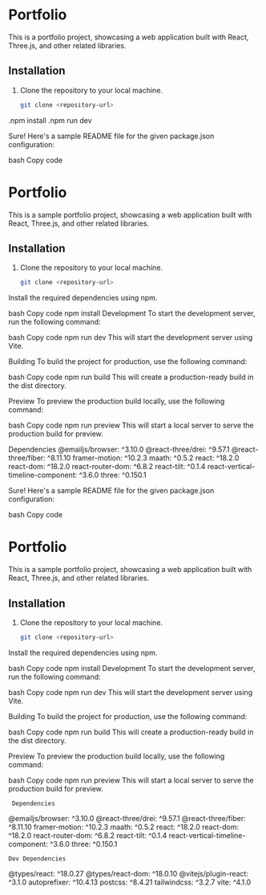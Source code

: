 # Portfolio

This is a  portfolio project, showcasing a web application built with React, Three.js, and other related libraries.

## Installation

1. Clone the repository to your local machine.

   ```bash
   git clone <repository-url>
   
.npm install
.npm run dev


Sure! Here's a sample README file for the given package.json configuration:

bash
Copy code
# Portfolio

This is a sample portfolio project, showcasing a web application built with React, Three.js, and other related libraries.

## Installation

1. Clone the repository to your local machine.

   ```bash
   git clone <repository-url>
Install the required dependencies using npm.

bash
Copy code
npm install
Development
To start the development server, run the following command:

bash
Copy code
npm run dev
This will start the development server using Vite.

Building
To build the project for production, use the following command:

bash
Copy code
npm run build
This will create a production-ready build in the dist directory.

Preview
To preview the production build locally, use the following command:

bash
Copy code
npm run preview
This will start a local server to serve the production build for preview.

Dependencies
@emailjs/browser: ^3.10.0
@react-three/drei: ^9.57.1
@react-three/fiber: ^8.11.10
framer-motion: ^10.2.3
maath: ^0.5.2
react: ^18.2.0
react-dom: ^18.2.0
react-router-dom: ^6.8.2
react-tilt: ^0.1.4
react-vertical-timeline-component: ^3.6.0
three: ^0.150.1



Sure! Here's a sample README file for the given package.json configuration:

bash
Copy code
# Portfolio

This is a sample portfolio project, showcasing a web application built with React, Three.js, and other related libraries.

## Installation

1. Clone the repository to your local machine.

   ```bash
   git clone <repository-url>
Install the required dependencies using npm.

bash
Copy code
npm install
Development
To start the development server, run the following command:

bash
Copy code
npm run dev
This will start the development server using Vite.

Building
To build the project for production, use the following command:

bash
Copy code
npm run build
This will create a production-ready build in the dist directory.

Preview
To preview the production build locally, use the following command:

bash
Copy code
npm run preview
This will start a local server to serve the production build for preview.

     Dependencies

    
@emailjs/browser: ^3.10.0
@react-three/drei: ^9.57.1
@react-three/fiber: ^8.11.10
framer-motion: ^10.2.3
maath: ^0.5.2
react: ^18.2.0
react-dom: ^18.2.0
react-router-dom: ^6.8.2
react-tilt: ^0.1.4
react-vertical-timeline-component: ^3.6.0
three: ^0.150.1

    Dev Dependencies
    
@types/react: ^18.0.27
@types/react-dom: ^18.0.10
@vitejs/plugin-react: ^3.1.0
autoprefixer: ^10.4.13
postcss: ^8.4.21
tailwindcss: ^3.2.7
vite: ^4.1.0

